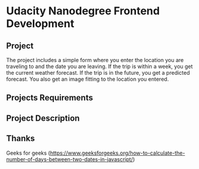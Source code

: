 # Udacity Nanodegree Frontend Development

## Project

The project includes a simple form where you enter the location you are traveling to and the date you are leaving. If the trip is within a week, you get the current weather forecast. If the trip is in the future, you get a predicted forecast. You also get an image fitting to the location you entered.

## Projects Requirements



## Project Description

## Thanks

Geeks for geeks (https://www.geeksforgeeks.org/how-to-calculate-the-number-of-days-between-two-dates-in-javascript/)